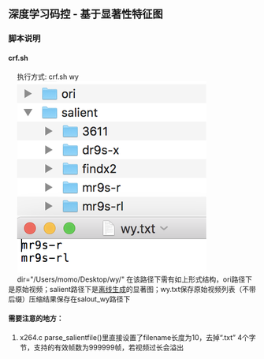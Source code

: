 ## 深度学习码控 - 基于显著性特征图
### 脚本说明
#### crf.sh  
&emsp; 执行方式: crf.sh wy  
&emsp; ![文件路径](https://github.com/tszssong/x264/blob/salient/doc/pic/salient_crf.png)  
 &emsp; dir="/Users/momo/Desktop/wy/" 在该路径下需有如上形式结构，ori路径下是原始视频；salient路径下是[离线生成](https://github.com/tszssong/OpenSALICON/tree/s4x264)的显著图；wy.txt保存原始视频列表（不带后缀）压缩结果保存在salout_wy路径下
#### 需要注意的地方：  
1. x264.c parse_salientfile()里直接设置了filename长度为10，去掉“.txt” 4个字节，支持的有效帧数为999999帧，若视频过长会溢出
